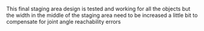 This final staging area design is tested and working for all the objects but the width in the middle of the staging area need to be increased a little bit to compensate for joint angle reachability errors 